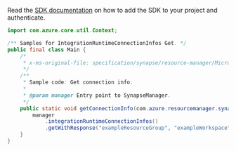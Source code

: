 Read the [SDK documentation](https://github.com/Azure/azure-sdk-for-java/blob/azure-resourcemanager-synapse_1.0.0-beta.2/sdk/synapse/azure-resourcemanager-synapse/README.md) on how to add the SDK to your project and authenticate.

```java
import com.azure.core.util.Context;

/** Samples for IntegrationRuntimeConnectionInfos Get. */
public final class Main {
    /*
     * x-ms-original-file: specification/synapse/resource-manager/Microsoft.Synapse/preview/2021-06-01-preview/examples/IntegrationRuntimes_GetConnectionInfo.json
     */
    /**
     * Sample code: Get connection info.
     *
     * @param manager Entry point to SynapseManager.
     */
    public static void getConnectionInfo(com.azure.resourcemanager.synapse.SynapseManager manager) {
        manager
            .integrationRuntimeConnectionInfos()
            .getWithResponse("exampleResourceGroup", "exampleWorkspace", "exampleIntegrationRuntime", Context.NONE);
    }
}
```
